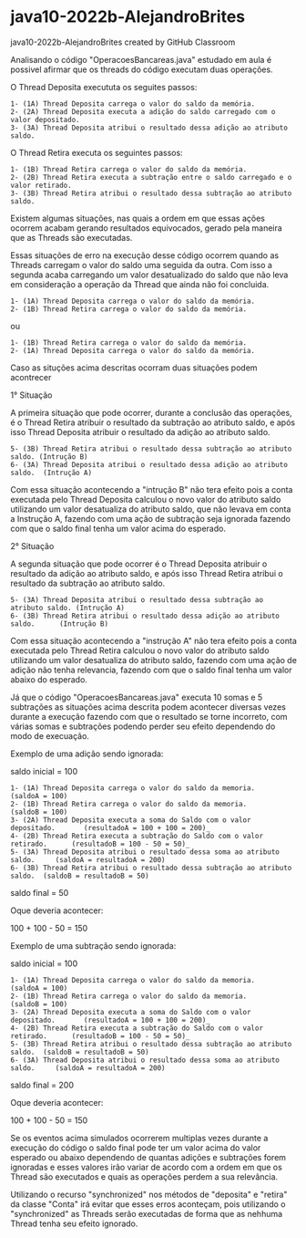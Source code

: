 # java10-2022b-AlejandroBrites
java10-2022b-AlejandroBrites created by GitHub Classroom


Analisando o código "OperacoesBancareas.java" estudado em aula é possivel afirmar que os threads do código executam duas operações.

O Thread Deposita execututa os seguites passos:

```
1- (1A) Thread Deposita carrega o valor do saldo da memória.
2- (2A) Thread Deposita executa a adição do saldo carregado com o valor depositado.
3- (3A) Thread Deposita atribui o resultado dessa adição ao atributo saldo. 
```

O Thread Retira executa os seguintes passos:

```
1- (1B) Thread Retira carrega o valor do saldo da memória.
2- (2B) Thread Retira executa a subtração entre o saldo carregado e o valor retirado.
3- (3B) Thread Retira atribui o resultado dessa subtração ao atributo saldo. 
```

Existem algumas situações, nas quais a ordem em que essas ações ocorrem acabam gerando resultados equivocados, gerado pela maneira que as Threads são executadas.

Essas situações de erro na execução desse código ocorrem quando as Threads carregam o valor do saldo uma seguida da outra. Com isso a segunda acaba carregando um valor desatualizado do saldo que não leva em consideração a operação da Thread que ainda não foi concluida.


```
1- (1A) Thread Deposita carrega o valor do saldo da memória.
2- (1B) Thread Retira carrega o valor do saldo da memória.
```

ou

```
1- (1B) Thread Retira carrega o valor do saldo da memória.
2- (1A) Thread Deposita carrega o valor do saldo da memória.
```

Caso as situções acima descritas ocorram duas situações podem acontrecer

1° Situação

A primeira situação que pode ocorrer, durante a conclusão das operações, é o Thread Retira atribuir o resultado da subtração ao atributo saldo, e após isso Thread Deposita atribuir o resultado da adição ao atributo saldo.

```
5- (3B) Thread Retira atribui o resultado dessa subtração ao atributo saldo. (Intrução B)
6- (3A) Thread Deposita atribui o resultado dessa adição ao atributo saldo.  (Intrução A)   
```

Com essa situação acontecendo a "intrução B" não tera efeito pois a conta executada pelo Thread Deposita calculou o novo valor do atributo saldo utilizando um valor desatualiza do atributo saldo, que não levava em conta a Instrução A, fazendo com uma ação de subtração seja ignorada fazendo com que o saldo final tenha um valor acima do esperado.    

2° Situação

A segunda situação que pode ocorrer é o Thread Deposita atribuir o resultado da adição ao atributo saldo, e após isso Thread Retira atribui o resultado da subtração ao atributo saldo.

```
5- (3A) Thread Deposita atribui o resultado dessa subtração ao atributo saldo. (Intrução A)
6- (3B) Thread Retira atribui o resultado dessa adição ao atributo saldo.      (Intrução B)  
```

Com essa situação acontecendo a "instrução A" não tera efeito pois a conta executada pelo Thread Retira calculou o novo valor do atributo saldo utilizando um valor desatualiza do atributo saldo, fazendo com uma ação de adição não tenha relevancia, fazendo com que o saldo final tenha um valor abaixo do esperado.  

Já que o código "OperacoesBancareas.java" executa 10 somas e 5 subtrações as situações acima descrita podem acontecer diversas vezes durante a execução fazendo com que o resultado se torne incorreto, com várias somas e subtrações podendo perder seu efeito dependendo do modo de execuação. 

Exemplo de uma adição sendo ignorada:

saldo inicial = 100

```
1- (1A) Thread Deposita carrega o valor do saldo da memoria.                  (saldoA = 100)
2- (1B) Thread Retira carrega o valor do saldo da memoria.                    (saldoB = 100)    
3- (2A) Thread Deposita executa a soma do Saldo com o valor depositado.       (resultadoA = 100 + 100 = 200)_  
4- (2B) Thread Retira executa a subtração do Saldo com o valor retirado.      (resultadoB = 100 - 50 = 50)_     
5- (3A) Thread Deposita atribui o resultado dessa soma ao atributo saldo.     (saldoA = resultadoA = 200) 
6- (3B) Thread Retira atribui o resultado dessa subtração ao atributo saldo.  (saldoB = resultadoB = 50) 
```

saldo final = 50

Oque deveria acontecer: 

100 + 100 - 50 = 150


Exemplo de uma subtração sendo ignorada:

saldo inicial = 100

```
1- (1A) Thread Deposita carrega o valor do saldo da memoria.                  (saldoA = 100)
2- (1B) Thread Retira carrega o valor do saldo da memoria.                    (saldoB = 100)    
3- (2A) Thread Deposita executa a soma do Saldo com o valor depositado.       (resultadoA = 100 + 100 = 200)_  
4- (2B) Thread Retira executa a subtração do Saldo com o valor retirado.      (resultadoB = 100 - 50 = 50)_     
5- (3B) Thread Retira atribui o resultado dessa subtração ao atributo saldo.  (saldoB = resultadoB = 50) 
6- (3A) Thread Deposita atribui o resultado dessa soma ao atributo saldo.     (saldoA = resultadoA = 200) 
```

saldo final = 200

Oque deveria acontecer:

100 + 100 - 50 = 150
 
Se os eventos acima simulados ocorrerem multiplas vezes durante a execução do código o saldo final pode ter um valor acima do valor esperado ou abaixo dependendo de quantas adições e subtrações forem ignoradas e esses valores irão variar de acordo com a ordem em que os Thread são executados e quais as operações perdem a sua relevância.

Utilizando o recurso "synchronized" nos métodos de "deposita" e "retira" da classe "Conta" irá evitar que esses erros aconteçam, pois utilizando o "synchronized" as Threads serão executadas de forma que as nehhuma Thread tenha seu efeito ignorado.
